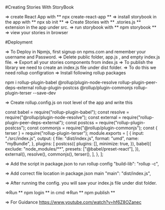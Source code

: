 #Creating Stories With StoryBook

=> create React App with ** npx create-react-app **
=> install storybook in the app with ** npx sb init **
=> Create Stories with ** .stories.js ** extension in the app under src.
=> run storybook with ** npm storybook **
=> view your stories in browser

#Deployment

=> To Deploy in Npmjs, first signup on npms.com and remember your username and Password.
=> Delete public folder, app.js , and empty index.js file.
=> Export all your stories components from index.js
=> To publish the library we need to create an index.js file under dist folder.
=> To do this we need rollup configration
=> Install following rollup packages

npm i rollup-plugin-babel
@rollup/plugin-node-resolve
rollup-plugin-peer-deps-external
rollup-plugin-postcss
@rollup/plugin-commonjs
rollup-plugin-terser --save-dev

=> Create rollup.config.js on root level of the app and write this

const babel = require("rollup-plugin-babel");
const resolve = require("@rollup/plugin-node-resolve");
const external = require("rollup-plugin-peer-deps-external");
const postcss = require("rollup-plugin-postcss");
const commonjs = require("@rollup/plugin-commonjs");
const { terser } = require("rollup-plugin-terser");
module.exports = [
{
input: "./src/index.js",
output: {
file: "dist/index.js",
format: "umd",
name: "myBundle",
},
plugins: [
postcss({
plugins: [],
minimize: true,
}),
babel({
exclude: "node_modules/\*\*",
presets: ["@babel/preset-react"],
}),
external(),
resolve(),
commonjs(),
terser(),
],
},
];

=> Add the script in package.json to run rollup config
"build-lib": "rollup -c",

=> Add correct file location in package.json main
"main": "dist/index.js",

=> After running the config. you will saw your index.js file under dist folder.

=>Run ** npm login ** in cmd
=>Run ** npm publish **

=> For Guidance 
https://www.youtube.com/watch?v=hf6Z8OZanec
